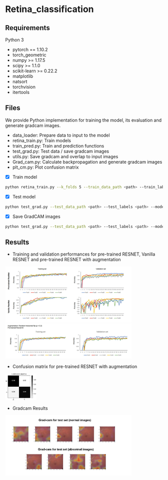 # Retina_classification

## Requirements
Python 3 

* pytorch == 1.10.2
* torch_geometric 
* numpy >= 1.17.5 
* scipy >= 1.1.0 
* scikit-learn >= 0.22.2
* matplotlib 
* natsort 
* torchvision
* itertools

## Files
We provide Python implementation for training the model, its evaluation and generate gradcam images.
* data_loader: Prepare data to input to the model
* retina_train.py: Train models
* train_pred.py: Train and prediction functions
* test_grad.py: Test data / save gradcam images
* utils.py: Save gradcam and overlap to input images
* Grad_cam.py: Calculate backpropagation and generate gradcam images
* plt_cm.py: Plot confusion matrix

- [x] Train model
```bash
python retina_train.py --k_folds 5 --train_data_path <path> --train_labels <path>
```

- [x] Test model
```bash
python test_grad.py --test_data_path <path> --test_labels <path> --model_file <path> --gradcam False
```

- [x] Save GradCAM images
```bash
python test_grad.py --test_data_path <path> --test_labels <path> --model_file <path> --target_layer 'layer4.1.conv1' --save_img_path <path> --gradcam True
```

## Results
* Training and validation performances for pre-trained RESNET, Vanilla RESNET and pre-trained RESNET with augmentation
<img src="retina_train.JPG" width=80% height=80%>
<img src="aug_retina.JPG" width=80% height=80%>

* Confusion matrix for pre-trained RESNET with augmentation
<img src="cm.jpeg" width=20% height=20%>

* Gradcam Results
<img src="grad_cam.JPG" width=80% height=80%>
